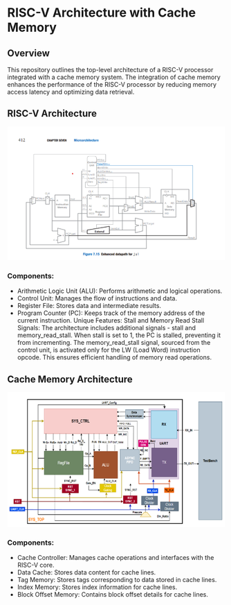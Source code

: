 # RISC-V Architecture with Cache Memory
## Overview
This repository outlines the top-level architecture of a RISC-V processor integrated with a cache memory system. The integration of cache memory enhances the performance of the RISC-V processor by reducing memory access latency and optimizing data retrieval.

## RISC-V Architecture
![Block Diagram](Picture1.png)

### Components:
* Arithmetic Logic Unit (ALU): Performs arithmetic and logical operations.
* Control Unit: Manages the flow of instructions and data.
* Register File: Stores data and intermediate results.
* Program Counter (PC): Keeps track of the memory address of the current instruction.
Unique Features:
Stall and Memory Read Stall Signals: The architecture includes additional signals - stall and memory_read_stall. When stall is set to 1, the PC is stalled, preventing it from incrementing. The memory_read_stall signal, sourced from the control unit, is activated only for the LW (Load Word) instruction opcode. This ensures efficient handling of memory read operations.
## Cache Memory Architecture
![Block Diagram](diagram.png)
### Components:
* Cache Controller: Manages cache operations and interfaces with the RISC-V core.
* Data Cache: Stores data content for cache lines.
* Tag Memory: Stores tags corresponding to data stored in cache lines.
* Index Memory: Stores index information for cache lines.
* Block Offset Memory: Contains block offset details for cache lines.

